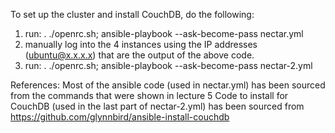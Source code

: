 To set up the cluster and install CouchDB, do the following:
1. run: . ./openrc.sh; ansible-playbook --ask-become-pass nectar.yml
2. manually log into the 4 instances using the IP addresses (ubuntu@x.x.x.x) that are the output of the above code.  
3. run: . ./openrc.sh; ansible-playbook --ask-become-pass nectar-2.yml

References: 
Most of the ansible code (used in nectar.yml) has been sourced from the commands that were shown in lecture 5
Code to install for CouchDB (used in the last part of nectar-2.yml) has been sourced from https://github.com/glynnbird/ansible-install-couchdb
